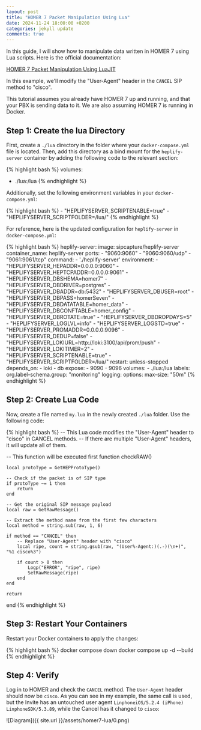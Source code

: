 ```yaml
---
layout: post  
title: "HOMER 7 Packet Manipulation Using Lua"  
date: 2024-11-24 18:00:00 +0200  
categories: jekyll update  
comments: true  
---
```


In this guide, I will show how to manipulate data written in HOMER 7 using Lua scripts. Here is the official documentation:

[HOMER 7 Packet Manipulation Using LuaJIT](https://github.com/sipcapture/homer/wiki/HOMER-LUA-Scripting)

In this example, we'll modify the "User-Agent" header in the `CANCEL` SIP method to "cisco".

This tutorial assumes you already have HOMER 7 up and running, and that your PBX is sending data to it. We are also assuming HOMER 7 is running in Docker.

## Step 1: Create the lua Directory

First, create a `./lua` directory in the folder where your `docker-compose.yml` file is located. Then, add this directory as a bind mount for the `heplify-server` container by adding the following code to the relevant section:

{% highlight bash %}
volumes:
  - ./lua:/lua
{% endhighlight %}

Additionally, set the following environment variables in your `docker-compose.yml`:

{% highlight bash %}
    - "HEPLIFYSERVER_SCRIPTENABLE=true"
    - "HEPLIFYSERVER_SCRIPTFOLDER=/lua/"
{% endhighlight %}

For reference, here is the updated configuration for `heplify-server` in `docker-compose.yml`:

{% highlight bash %}
heplify-server:
  image: sipcapture/heplify-server
  container_name: heplify-server
  ports:
    - "9060:9060"
    - "9060:9060/udp"
    - "9061:9061/tcp"
  command:
    - './heplify-server'
  environment:
    - "HEPLIFYSERVER_HEPADDR=0.0.0.0:9060"
    - "HEPLIFYSERVER_HEPTCPADDR=0.0.0.0:9061"
    - "HEPLIFYSERVER_DBSHEMA=homer7"
    - "HEPLIFYSERVER_DBDRIVER=postgres"
    - "HEPLIFYSERVER_DBADDR=db:5432"
    - "HEPLIFYSERVER_DBUSER=root"
    - "HEPLIFYSERVER_DBPASS=homerSeven"
    - "HEPLIFYSERVER_DBDATATABLE=homer_data"
    - "HEPLIFYSERVER_DBCONFTABLE=homer_config"
    - "HEPLIFYSERVER_DBROTATE=true"
    - "HEPLIFYSERVER_DBDROPDAYS=5"
    - "HEPLIFYSERVER_LOGLVL=info"
    - "HEPLIFYSERVER_LOGSTD=true"
    - "HEPLIFYSERVER_PROMADDR=0.0.0.0:9096"
    - "HEPLIFYSERVER_DEDUP=false"
    - "HEPLIFYSERVER_LOKIURL=http://loki:3100/api/prom/push"
    - "HEPLIFYSERVER_LOKITIMER=2"
    - "HEPLIFYSERVER_SCRIPTENABLE=true"
    - "HEPLIFYSERVER_SCRIPTFOLDER=/lua/"
  restart: unless-stopped
  depends_on:
    - loki
    - db
  expose:
    - 9090
    - 9096
  volumes:
    - ./lua:/lua
  labels:
    org.label-schema.group: "monitoring"
  logging:
    options:
      max-size: "50m"
{% endhighlight %}

## Step 2: Create Lua Code

Now, create a file named `my.lua` in the newly created `./lua` folder. Use the following code:

{% highlight bash %}
-- This Lua code modifies the "User-Agent" header to "cisco" in CANCEL methods. 
-- If there are multiple "User-Agent" headers, it will update all of them.

-- This function will be executed first
function checkRAW()

    local protoType = GetHEPProtoType()

    -- Check if the packet is of SIP type
    if protoType ~= 1 then
        return
    end

    -- Get the original SIP message payload
    local raw = GetRawMessage()

    -- Extract the method name from the first few characters
    local method = string.sub(raw, 1, 6)

    if method == "CANCEL" then
        -- Replace "User-Agent" header with "cisco"
        local ripe, count = string.gsub(raw, "(User%-Agent:)(.-)(\n+)", "%1 cisco%3")

        if count > 0 then
            Logp("ERROR", "ripe", ripe)
            SetRawMessage(ripe)
        end
    end

    return
end
{% endhighlight %}

## Step 3: Restart Your Containers

Restart your Docker containers to apply the changes:

{% highlight bash %}
docker compose down
docker compose up -d --build
{% endhighlight %}

## Step 4: Verify

Log in to HOMER and check the `CANCEL` method. The `User-Agent` header should now be `cisco`. As you can see in my example, the same call is used, but the Invite has an untouched user agent `LinphoneiOS/5.2.4 (iPhone) LinphoneSDK/5.3.89`, while the Cancel has it changed to `cisco`:

![Diagram]({{ site.url }}/assets/homer7-lua/0.png)